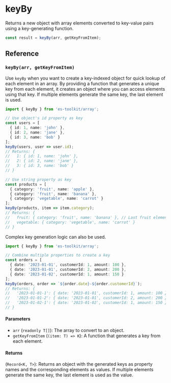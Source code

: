 # keyBy

Returns a new object with array elements converted to key-value pairs using a key-generating function.

```typescript
const result = keyBy(arr, getKeyFromItem);
```

## Reference

### `keyBy(arr, getKeyFromItem)`

Use `keyBy` when you want to create a key-indexed object for quick lookup of each element in an array. By providing a function that generates a unique key from each element, it creates an object where you can access elements using that key. If multiple elements generate the same key, the last element is used.

```typescript
import { keyBy } from 'es-toolkit/array';

// Use object's id property as key
const users = [
  { id: 1, name: 'john' },
  { id: 2, name: 'jane' },
  { id: 3, name: 'bob' }
];
keyBy(users, user => user.id);
// Returns: {
//   1: { id: 1, name: 'john' },
//   2: { id: 2, name: 'jane' },
//   3: { id: 3, name: 'bob' }
// }

// Use string property as key
const products = [
  { category: 'fruit', name: 'apple' },
  { category: 'fruit', name: 'banana' },
  { category: 'vegetable', name: 'carrot' }
];
keyBy(products, item => item.category);
// Returns: {
//   fruit: { category: 'fruit', name: 'banana' }, // Last fruit element
//   vegetable: { category: 'vegetable', name: 'carrot' }
// }
```

Complex key generation logic can also be used.

```typescript
import { keyBy } from 'es-toolkit/array';

// Combine multiple properties to create a key
const orders = [
  { date: '2023-01-01', customerId: 1, amount: 100 },
  { date: '2023-01-01', customerId: 2, amount: 200 },
  { date: '2023-01-02', customerId: 1, amount: 150 }
];
keyBy(orders, order => `${order.date}-${order.customerId}`);
// Returns: {
//   '2023-01-01-1': { date: '2023-01-01', customerId: 1, amount: 100 },
//   '2023-01-01-2': { date: '2023-01-01', customerId: 2, amount: 200 },
//   '2023-01-02-1': { date: '2023-01-02', customerId: 1, amount: 150 }
// }
```

#### Parameters

- `arr` (`readonly T[]`): The array to convert to an object.
- `getKeyFromItem` (`(item: T) => K`): A function that generates a key from each element.

#### Returns

(`Record<K, T>`): Returns an object with the generated keys as property names and the corresponding elements as values. If multiple elements generate the same key, the last element is used as the value.
